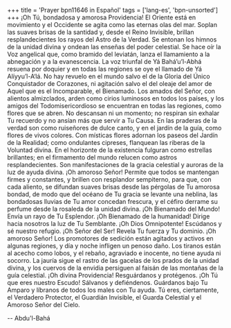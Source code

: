 +++
title = 'Prayer bpn11646 in Español'
tags = ['lang-es', 'bpn-unsorted']
+++
¡Oh Tú, bondadosa y amorosa Providencia! El Oriente está en movimiento y el Occidente se agita como las eternas olas del mar. Soplan las suaves brisas de la santidad y, desde el Reino Invisible, brillan resplandecientes los rayos del Astro de la Verdad. Se entonan los himnos de la unidad divina y ondean las enseñas del poder celestial. Se hace oír la Voz angelical que, como bramido del leviatán, lanza el llamamiento a la abnegación y a la evanescencia. La voz triunfal de Yá Bahá’u’l-Abhá resuena por doquier y en todas las regiones se oye el llamado de Yá Alíyyu’l-A‘lá.  No hay revuelo en el mundo salvo el de la Gloria del Único Conquistador de Corazones, ni agitación salvo el del oleaje del amor de Aquel que es el Incomparable, el Bienamado.
Los amados del Señor, con alientos almizclados, arden como cirios luminosos en todos los países, y los amigos del Todomisericordioso se encuentran en todas las regiones, como flores que se abren. No descansan ni un momento; no respiran sin exhalar Tu recuerdo y no ansían más que servir a Tu Causa. En las praderas de la verdad son como ruiseñores de dulce canto, y en el jardín de la guía, como flores de vivos colores. Con místicas flores adornan los paseos del Jardín de la Realidad; como ondulantes cipreses, flanquean las riberas de la Voluntad divina. En el horizonte de la existencia fulguran como estrellas brillantes; en el firmamento del mundo relucen como astros resplandecientes. Son manifestaciones de la gracia celestial y auroras de la luz de ayuda divina.
¡Oh amoroso Señor! Permite que todos se mantengan firmes y constantes, y brillen con resplandor sempiterno, para que, con cada aliento, se difundan suaves brisas desde las pérgolas de Tu amorosa bondad, de modo que del océano de Tu gracia se levante una neblina, las bondadosas lluvias de Tu amor concedan frescura, y el céfiro derrame su perfume desde la rosaleda de la unidad divina.
¡Oh Bienamado del Mundo! Envía un rayo de Tu Esplendor. ¡Oh Bienamado de la humanidad! Dirige hacia nosotros la luz de Tu Semblante.
¡Oh Dios Omnipotente! Escúdanos y sé nuestro refugio. ¡Oh Señor del Ser! Revela Tu fuerza y Tu dominio.
¡Oh amoroso Señor! Los promotores de sedición están agitados y activos en algunas regiones, y día y noche infligen un penoso daño.
Los tiranos están al acecho como lobos, y el rebaño, agraviado e inocente, no tiene ayuda ni socorro. La jauría sigue el rastro de las gacelas de los prados de la unidad divina, y los cuervos de la envidia persiguen al faisán de las montañas de la guía celestial.
¡Oh divina Providencia! Resguárdanos y protégenos. ¡Oh Tú que eres nuestro Escudo! Sálvanos y defiéndenos. Guárdanos bajo Tu Amparo y líbranos de todos los males con Tu ayuda. Tú eres, ciertamente, el Verdadero Protector, el Guardián Invisible, el Guarda Celestial y el Amoroso Señor del Cielo.

-- Abdu'l-Bahá
